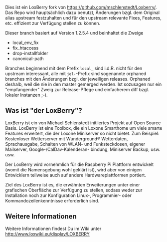 Dies ist ein LoxBerry fork von https://github.com/mschlenstedt/Loxberry/.
Das Repo wird hauptsächlich dazu benutzt, Änderungen bzgl. dem Original alias
upstream festzuhalten und für den upstream relevante Fixes, Features, etc.
effizient zur Verfügung stellen zu können.

Dieser branch basiert auf Version 1.2.5.4 und beinhaltet die Zweige
- local_env_fix
- fix_htaccess
- drop-installfolder
- canonical-path

Branches beginnend mit dem Prefix `local_` sind i.d.R. nicht für den upstream
interessant, alle mit `jel-`-Prefix sind sogenannte orphaned branches mit den
Änderungen bzgl. der jeweiligen releases. Orphaned deshalb, weil die nie in den
master gemerged werden. Ist sozusagen nur ein "empfangender" Zweig zur
Release-Pflege und einfacherem diff bzgl. lokaler Instanzen ;-).


Was ist "der LoxBerry"?
-----------------------

LoxBerry ist ein von Michael Schlenstedt initiiertes Projekt auf Open Source
Basis. LoxBerry ist eine Toolbox, die ein Loxone Smarthome um viele smarte
Features erweitert, die der Loxone Miniserver so nicht bietet. Zum Beispiel:
Kostenloser Wetterserver mit Wunderground® Wetterdaten, Sprachausgabe, Schalten
von WLAN- und Funksteckdosen, eigener Mailserver, Google-/CalDav-Kalenderan-
bindung, Miniserver Backup, usw. usw. 

Der LoxBerry wird vornehmlich für die Raspberry Pi Plattform entwickelt (womit
die Namensgebung wohl geklärt ist), wird aber von einigen Entwicklern teilweise
auch auf andere Hardwareplattformen portiert.  

Ziel des LoxBerry ist es, die erwähnten Erweiterungen unter einer grafischen
Oberfläche zur Verfügung zu stellen, sodass weder zur Installation noch zur
Konfiguration Linux-, Programmier- oder Kommandozeilenkenntnisse erforderlich
sind. 
 
Weitere Informationen
---------------------
 
Weitere Informationen findest Du im Wiki unter http://www.loxwiki.eu/display/LOXBERRY
